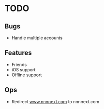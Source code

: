TODO
====

Bugs
----

- Handle multiple accounts

Features
--------

- Friends
- iOS support
- Offline support

Ops
---

- Redirect www.nnnnext.com to nnnnext.com
